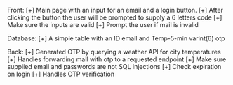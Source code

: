 Front: 
[+] Main page with an input for an email and a login button.
[+] After clicking the button the user will be prompted to supply a 6 letters code
[+] Make sure the inputs are valid
[+] Prompt the user if mail is invalid

Database:
[+] A simple table with an ID email and Temp-5-min varint(6) otp

Back:
[+] Generated OTP by querying a weather API for city temperatures
[+] Handles forwarding mail with otp to a requested endpoint
[+] Make sure supplied email and passwords are not SQL injections
[+] Check expiration on login
[+] Handles OTP verification 



